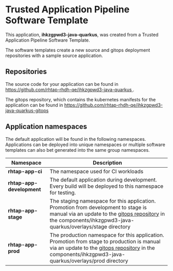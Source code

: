 # Trusted Application Pipeline Software Template

This application, **ihkzgpwd3-java-quarkus**, was created from a Trusted Application Pipeline Software Template.

The software templates create a new source and gitops deployment repositories with a sample source application. 

## Repositories

The source code for your application can be found in [https://github.com/rhtap-rhdh-qe/ihkzgpwd3-java-quarkus ](https://github.com/rhtap-rhdh-qe/ihkzgpwd3-java-quarkus ).
 
The gitops repository, which contains the kubernetes manifests for the application can be found in 
[https://github.com/rhtap-rhdh-qe/ihkzgpwd3-java-quarkus-gitops ](https://github.com/rhtap-rhdh-qe/ihkzgpwd3-java-quarkus-gitops ) 

## Application namespaces 

The default application will be found in the following namespaces. Applications can be deployed into unique namespaces or multiple software templates can also bet generated into the same group namespaces.  

|  Namespace   |  Description   |  
| -------- | -------- |
| **rhtap-app-ci** | The namespace used for CI workloads |
| **rhtap-app-development** | The default application during development. Every build will be deployed to this namespace for testing. |
| **rhtap-app-stage** | The staging namespace for this application. Promotion from development to stage is manual via an update to the [gitops repository](https://github.com/rhtap-rhdh-qe/ihkzgpwd3-java-quarkus-gitops ) in the components/ihkzgpwd3-java-quarkus/overlays/stage directory |
| **rhtap-app-prod** | The production namespace for this application. Promotion from stage to production is manual via an update to the [gitops repository](https://github.com/rhtap-rhdh-qe/ihkzgpwd3-java-quarkus-gitops ) in the components/ihkzgpwd3-java-quarkus/overlays/prod directory |